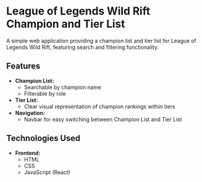 # League of Legends Wild Rift Champion and Tier List

A simple web application providing a champion list and tier list for League of Legends Wild Rift, featuring search and filtering functionality.

## Features

* **Champion List:**
    * Searchable by champion name
    * Filterable by role
* **Tier List:**  
    * Clear visual representation of champion rankings within tiers
* **Navigation:**
    * Navbar for easy switching between Champion List and Tier List

## Technologies Used
  
* **Frontend:** 
    * HTML
    * CSS
    * JavaScript (React)

